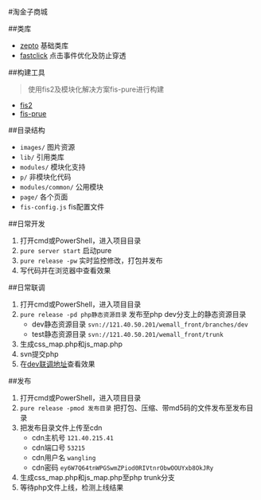 #淘金子商城

##类库
 * [zepto](http://www.zeptojs.cn/) 基础类库
 * [fastclick](https://github.com/ftlabs/fastclick) 点击事件优化及防止穿透


##构建工具
>使用fis2及模块化解决方案fis-pure进行构建

 * [fis2](http://fex.baidu.com/fis-site/index.html)
 * [fis-prue](https://github.com/fex-team/fis-pure)


##目录结构
 * `images/` 图片资源
 * `lib/` 引用类库
 * `modules/` 模块化支持
 * `p/` 非模块化代码
 * `modules/common/` 公用模块
 * `page/` 各个页面
 * `fis-config.js` fis配置文件


##日常开发
 1. 打开cmd或PowerShell，进入项目目录
 2. `pure server start` 启动pure
 3. `pure release -pw` 实时监控修改，打包并发布
 4. 写代码并在浏览器中查看效果


##日常联调
 1. 打开cmd或PowerShell，进入项目目录
 2. `pure release -pd php静态资源目录` 发布至php dev分支上的静态资源目录
 	* dev静态资源目录 `svn://121.40.50.201/wemall_front/branches/dev`
 	* test静态资源目录 `svn://121.40.50.201/wemall_front/trunk`
 3. 生成css_map.php和js_map.php
 4. svn提交php
 5. 在[dev联调地址](http://duobao.taojinzi.cn/)查看效果


##发布
 1. 打开cmd或PowerShell，进入项目目录
 2. `pure release -pmod 发布目录` 把打包、压缩、带md5码的文件发布至发布目录
 3. 把发布目录文件上传至cdn
 	* cdn主机号 `121.40.215.41`
 	* cdn端口号 `53215`
 	* cdn用户名 `wangling`
 	* cdn密码 `ey6W7Q64tnWPGSwmZPiod0RIVtnrObwOOUYxb8OkJRy`
 4. 生成css_map.php和js_map.php至php trunk分支 	
 5. 等待php文件上线，检测上线结果